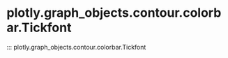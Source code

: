# plotly.graph_objects.contour.colorbar.Tickfont

::: plotly.graph_objects.contour.colorbar.Tickfont
